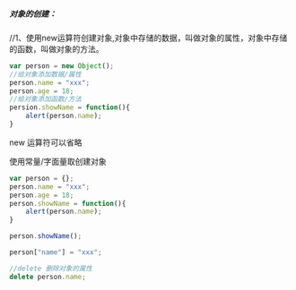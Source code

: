 ##### 对象的创建：

//1、使用new运算符创建对象,对象中存储的数据，叫做对象的属性，对象中存储的函数，叫做对象的方法。



```javascript
var person = new Object();
//给对象添加数据/属性
person.name = "xxx";
person.age = 18;
//给对象添加函数/方法
persion.showName = function(){
    alert(person.name);
}
```

new 运算符可以省略



使用常量/字面量取创建对象

```javascript
var person = {};
person.name = "xxx";
person.age = 18;
person.showName = function(){
	alert(person.name);
}

person.showName();

person["name"] = "xxx";

//delete 删除对象的属性
delete person.name;
```

